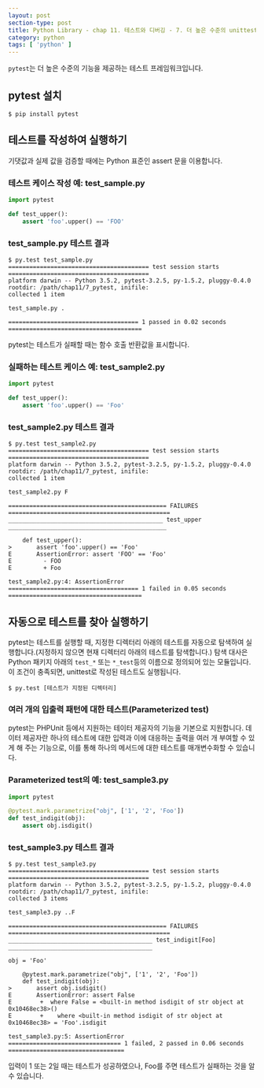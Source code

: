```yaml
---
layout: post
section-type: post
title: Python Library - chap 11. 테스트와 디버깅 - 7. 더 높은 수준의 unittest 기능 이용하기
category: python
tags: [ 'python' ]
---
```


`pytest`는 더 높은 수준의 기능을 제공하는 테스트 프레임워크입니다.

## pytest 설치

```
$ pip install pytest
```

## 테스트를 작성하여 실행하기
기댓값과 실제 값을 검증할 때에는 Python 표준인 assert 문을 이용합니다.

### 테스트 케이스 작성 예: test_sample.py

```python
import pytest

def test_upper():
    assert 'foo'.upper() == 'FOO'
```

### test_sample.py 테스트 결과

```
$ py.test test_sample.py
======================================== test session starts ========================================
platform darwin -- Python 3.5.2, pytest-3.2.5, py-1.5.2, pluggy-0.4.0
rootdir: /path/chap11/7_pytest, inifile:
collected 1 item

test_sample.py .

===================================== 1 passed in 0.02 seconds ======================================
```

pytest는 테스트가 실패할 때는 함수 호출 반환값을 표시합니다.

### 실패하는 테스트 케이스 예: test_sample2.py

```python
import pytest

def test_upper():
    assert 'foo'.upper() == 'Foo'
```

### test_sample2.py 테스트 결과

```
$ py.test test_sample2.py
======================================== test session starts ========================================
platform darwin -- Python 3.5.2, pytest-3.2.5, py-1.5.2, pluggy-0.4.0
rootdir: /path/chap11/7_pytest, inifile:
collected 1 item

test_sample2.py F

============================================= FAILURES ==============================================
____________________________________________ test_upper _____________________________________________

    def test_upper():
>       assert 'foo'.upper() == 'Foo'
E       AssertionError: assert 'FOO' == 'Foo'
E         - FOO
E         + Foo

test_sample2.py:4: AssertionError
===================================== 1 failed in 0.05 seconds ======================================
```

## 자동으로 테스트를 찾아 실행하기

pytest는 테스트를 실행할 때, 지정한 디렉터리 아래의 테스트를 자동으로 탐색하여 실행합니다.(지정하지 않으면 현재 디렉터리 아래의 테스트를 탐색합니다.) 탐색 대사은 Python 패키지 아래의 `test_*` 또는 `*_test`등의 이름으로 정의되어 있는 모듈입니다. 이 조건이 충족되면, unittest로 작성된 테스트도 실행됩니다.

```
$ py.test [테스트가 지정된 디렉터리]
```

### 여러 개의 입출력 패턴에 대한 테스트(Parameterized test)
pytest는 PHPUnit 등에서 지원하는 테이터 제공자의 기능을 기본으로 지원합니다. 데이터 제공자란 하나의 테스트에 대한 입력과 이에 대응하는 출력을 여러 개 부여할 수 있게 해 주는 기능으로, 이를 통해 하나의 메서드에 대한 테스트를 매개변수화할 수 있습니다.  

### Parameterized test의 예: test_sample3.py

```python
import pytest

@pytest.mark.parametrize("obj", ['1', '2', 'Foo'])
def test_indigit(obj):
    assert obj.isdigit()
```

### test_sample3.py 테스트 결과

```
$ py.test test_sample3.py
======================================== test session starts ========================================
platform darwin -- Python 3.5.2, pytest-3.2.5, py-1.5.2, pluggy-0.4.0
rootdir: /path/chap11/7_pytest, inifile:
collected 3 items

test_sample3.py ..F

============================================= FAILURES ==============================================
_________________________________________ test_indigit[Foo] _________________________________________

obj = 'Foo'

    @pytest.mark.parametrize("obj", ['1', '2', 'Foo'])
    def test_indigit(obj):
>       assert obj.isdigit()
E       AssertionError: assert False
E        +  where False = <built-in method isdigit of str object at 0x10468ec38>()
E        +    where <built-in method isdigit of str object at 0x10468ec38> = 'Foo'.isdigit

test_sample3.py:5: AssertionError
================================ 1 failed, 2 passed in 0.06 seconds =================================
```
입력이 1 또는 2일 때는 테스트가 성공하였으나, Foo를 주면 테스트가 실패하는 것을 알 수 있습니다.
